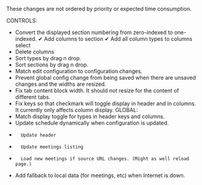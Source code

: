 These changes are not ordered by priority or expected time consumption.

CONTROLS:
-   Convert the displayed section numbering from zero-indexed to one-indexed.
✔   Add columns to section
✔   Add all column types to columns select
-   Delete columns
-   Sort types by drag n drop.
-   Sort sections by drag n drop.
-   Match edit configuration to configuration changes.
-   Prevent global config change from being saved when there are unsaved changes
    and the widths are resized.
-   Fix tab content block width. It should not resize for the content of different tabs.
-   Fix keys so that checkmark will toggle display in header and in columns.
    It currently only affects column display.
GLOBAL:
-   Match display toggle for types in header keys and columns.
-   Update schedule dynamically when configuration is updated.
-       Update header
-       Update meetings listing
-       Load new meetings if source URL changes. (Might as well reload page.)
-   Add fallback to local data (for meetings, etc) when Internet is down.